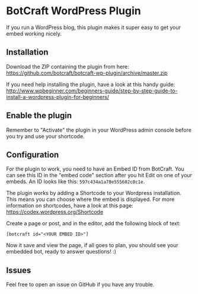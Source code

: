 # BotCraft WordPress Plugin
If you run a WordPress blog, this plugin makes it super easy to get your embed working nicely.

## Installation
Download the ZIP containing the plugin from here:
https://github.com/botcraft/botcraft-wp-plugin/archive/master.zip

If you need help installing the plugin, have a look at this handy guide:
http://www.wpbeginner.com/beginners-guide/step-by-step-guide-to-install-a-wordpress-plugin-for-beginners/

## Enable the plugin
Remember to "Activate" the plugin in your WordPress admin console before you try and use your shortcode.

## Configuration
For the plugin to work, you need to have an Embed ID from BotCraft. You can see this ID in the "embed code" section after you hit Edit on one of your embeds. An ID looks like this: `597c434a1a78e555602c0c1e`.

The plugin works by adding a Shortcode to your Wordpress installation. This means you can choose where the embed is displayed. For more information on shortcodes, have a look at this page:
https://codex.wordpress.org/Shortcode

Create a page or post, and in the editor, add the following block of text:

    [botcraft id="<YOUR EMBED ID>"]
    
Now it save and view the page, if all goes to plan, you should see your embedded bot, ready to answer questions! :)

## Issues
Feel free to open an issue on GitHub if you have any trouble.
